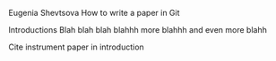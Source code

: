 Eugenia Shevtsova 
How to write a paper in Git

Introductions
Blah blah blah blahhh more blahhh and even more blahh

Cite instrument paper in introduction
